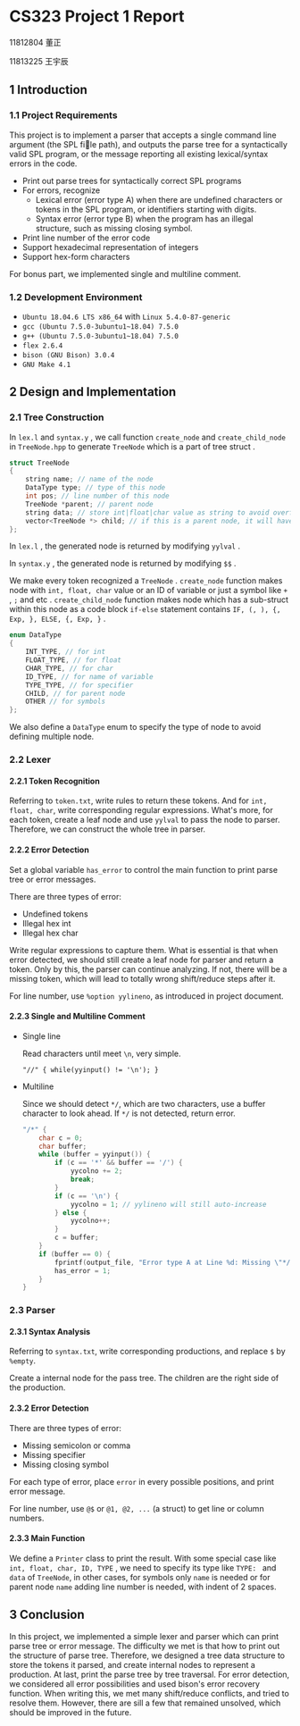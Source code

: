 # CS323 Project 1 Report

11812804 董正

11813225 王宇辰

## 1 Introduction

### 1.1 Project Requirements

This project is to implement a parser that accepts a single command line argument (the SPL file path), and outputs the parse tree for a syntactically valid SPL program, or the message reporting all existing lexical/syntax errors in the code.

* Print out parse trees for syntactically correct SPL programs
* For errors, recognize
  * Lexical error (error type A) when there are undefined characters or tokens in the SPL
    program, or identifiers starting with digits.
  * Syntax error (error type B) when the program has an illegal structure, such as missing
    closing symbol.
* Print line number of the error code
* Support hexadecimal representation of integers
* Support hex-form characters

For bonus part, we implemented single and multiline comment.

### 1.2 Development Environment

* `Ubuntu 18.04.6 LTS x86_64` with `Linux 5.4.0-87-generic`
* `gcc (Ubuntu 7.5.0-3ubuntu1~18.04) 7.5.0`
* `g++ (Ubuntu 7.5.0-3ubuntu1~18.04) 7.5.0`
* `flex 2.6.4`
* `bison (GNU Bison) 3.0.4`
* `GNU Make 4.1`

## 2 Design and Implementation

### 2.1 Tree Construction

In `lex.l` and `syntax.y` , we call function `create_node` and `create_child_node` in `TreeNode.hpp` to generate `TreeNode` which is a part of tree struct .

```cpp
struct TreeNode
{
    string name; // name of the node
    DataType type; // type of this node
    int pos; // line number of this node
    TreeNode *parent; // parent node
    string data; // store int|float|char value as string to avoid overflow, also name of TYPE or ID
    vector<TreeNode *> child; // if this is a parent node, it will have child nodes
};
```

In `lex.l` , the generated node is returned by modifying `yylval` .

In `syntax.y` , the generated node is returned by modifying `$$` .

We make every token recognized a `TreeNode` . `create_node` function makes node with `int, float, char` value or an ID of variable or just a symbol like `+` , `;` and etc . `create_child_node` function makes node which has a sub-struct within this node as a code block `if-else` statement contains `IF, (, ), {, Exp, }, ELSE, {, Exp, }` . 

```cpp
enum DataType
{
    INT_TYPE, // for int
    FLOAT_TYPE, // for float
    CHAR_TYPE, // for char
    ID_TYPE, // for name of variable
    TYPE_TYPE, // for specifier
    CHILD, // for parent node
    OTHER // for symbols
};
```

We also define a `DataType` enum to specify the type of node to avoid defining multiple node. 

### 2.2 Lexer

#### 2.2.1 Token Recognition

Referring to `token.txt`, write rules to return these tokens. And for `int, float, char`, write corresponding regular expressions. What's more, for each token, create a leaf node and use `yylval` to pass the node to parser. Therefore, we can construct the whole tree in parser.

#### 2.2.2 Error Detection

Set a global variable `has_error` to control the main function to print parse tree or error messages.

There are three types of error:

* Undefined tokens
* Illegal hex int
* Illegal hex char

Write regular expressions to capture them. What is essential is that when error detected, we should still create a leaf node for parser and return a token. Only by this, the parser can continue analyzing. If not, there will be a missing token, which will lead to totally wrong shift/reduce steps after it.

For line number, use `%option yylineno`, as introduced in project document.

#### 2.2.3 Single and Multiline Comment

* Single line

  Read characters until meet `\n`, very simple.

  `"//" { while(yyinput() != '\n'); }`

* Multiline

  Since we should detect `*/`, which are two characters, use a buffer character to look ahead. If `*/` is not detected, return error.

  ```c
  "/*" {
      char c = 0;
      char buffer;
      while (buffer = yyinput()) {
          if (c == '*' && buffer == '/') {
              yycolno += 2;
              break;
          }
          if (c == '\n') {
              yycolno = 1; // yylineno will still auto-increase
          } else {
              yycolno++;
          }
          c = buffer;
      }
      if (buffer == 0) {
          fprintf(output_file, "Error type A at Line %d: Missing \"*/\"\n", yylineno);
          has_error = 1;
      }
  }
  ```

### 2.3 Parser

#### 2.3.1 Syntax Analysis

Referring to `syntax.txt`, write corresponding productions, and replace `$` by `%empty`.

Create a internal node for the pass tree. The children are the right side of the production.

#### 2.3.2 Error Detection

There are three types of error:

* Missing semicolon or comma
* Missing specifier
* Missing closing symbol

For each type of error, place `error` in every possible positions, and print error message.

For line number, use `@$` or `@1, @2, ...` (a struct) to get line or column numbers.

#### 2.3.3 Main Function

We define a `Printer` class to print the result. With some special case like `int, float, char, ID, TYPE` , we need to specify its type like `TYPE: ` and `data` of `TreeNode`, in other cases, for symbols only `name` is needed or for parent node `name` adding line number is needed, with indent of 2 spaces.

## 3 Conclusion

In this project, we implemented a simple lexer and parser which can print parse tree or error message. The difficulty we met is that how to print out the structure of parse tree. Therefore, we designed a tree data structure to store the tokens it parsed, and create internal nodes to represent a production. At last, print the parse tree by tree traversal. For error detection, we considered all error possibilities and used bison's error recovery function. When writing this, we met many shift/reduce conflicts, and tried to resolve them. However, there are sill a few that remained unsolved, which should be improved in the future.
